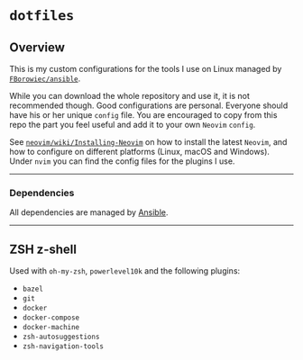 # `dotfiles`

## Overview

This is my custom configurations for the tools I use on Linux managed by [`FBorowiec/ansible`](https://www.github.com/FBorowiec/ansible).

While you can download the whole repository and use it, it is not recommended though.
Good configurations are personal.
Everyone should have his or her unique `config` file.
You are encouraged to copy from this repo the part
you feel useful and add it to your own `Neovim` `config`.

See [`neovim/wiki/Installing-Neovim`](https://github.com/neovim/neovim/wiki/Installing-Neovim)
on how to install the latest `Neovim`,
and how to configure on different platforms (Linux, macOS and Windows).
Under `nvim` you can find the config files for the plugins I use.

---

### Dependencies

All dependencies are managed by [Ansible](https://www.github.com/FBorowiec/ansible).

---

## ZSH z-shell

Used with `oh-my-zsh`, `powerlevel10k` and the following plugins:

- `bazel`
- `git`
- `docker`
- `docker-compose`
- `docker-machine`
- `zsh-autosuggestions`
- `zsh-navigation-tools`
